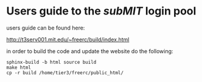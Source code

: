 # Users guide to the *subMIT* login pool

users guide can be found here:

http://t3serv001.mit.edu/~freerc/build/index.html

in order to build the code and update the website do the following:

```
sphinx-build -b html source build
make html
cp -r build /home/tier3/freerc/public_html/
```
